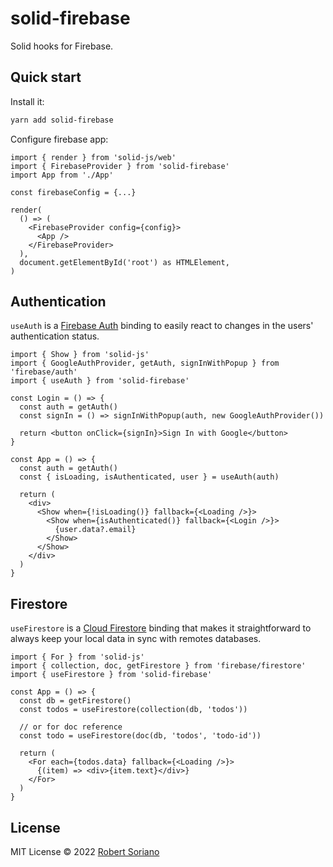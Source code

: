 # solid-firebase

Solid hooks for Firebase.

## Quick start

Install it:

```bash
yarn add solid-firebase
```

Configure firebase app:

```tsx
import { render } from 'solid-js/web'
import { FirebaseProvider } from 'solid-firebase'
import App from './App'

const firebaseConfig = {...}

render(
  () => (
    <FirebaseProvider config={config}>
      <App />
    </FirebaseProvider>
  ),
  document.getElementById('root') as HTMLElement,
)
```

## Authentication

`useAuth` is a [Firebase Auth](https://firebase.google.com/docs/auth) binding to easily react to changes in the users' authentication status.

```tsx
import { Show } from 'solid-js'
import { GoogleAuthProvider, getAuth, signInWithPopup } from 'firebase/auth'
import { useAuth } from 'solid-firebase'

const Login = () => {
  const auth = getAuth()
  const signIn = () => signInWithPopup(auth, new GoogleAuthProvider())

  return <button onClick={signIn}>Sign In with Google</button>
}

const App = () => {
  const auth = getAuth()
  const { isLoading, isAuthenticated, user } = useAuth(auth)

  return (
    <div>
      <Show when={!isLoading()} fallback={<Loading />}>
        <Show when={isAuthenticated()} fallback={<Login />}>
          {user.data?.email}
        </Show>
      </Show>
    </div>
  )
}
```

## Firestore

`useFirestore` is a [Cloud Firestore](https://firebase.google.com/docs/firestore) binding that makes it straightforward to always keep your local data in sync with remotes databases.

```tsx
import { For } from 'solid-js'
import { collection, doc, getFirestore } from 'firebase/firestore'
import { useFirestore } from 'solid-firebase'

const App = () => {
  const db = getFirestore()
  const todos = useFirestore(collection(db, 'todos'))

  // or for doc reference
  const todo = useFirestore(doc(db, 'todos', 'todo-id'))

  return (
    <For each={todos.data} fallback={<Loading />}>
      {(item) => <div>{item.text}</div>}
    </For>
  )
}
```

## License

MIT License © 2022 [Robert Soriano](https://github.com/wobsoriano)